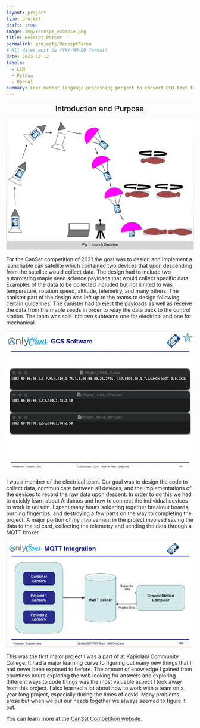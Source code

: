 ```yaml
---
layout: project
type: project
draft: true
image: img/receipt_example.png
title: Receipt Parser
permalink: projects/ReceiptParse
# All dates must be YYYY-MM-DD format!
date: 2023-12-12
labels:
  - LLM
  - Python
  - OpenAI
summary: Four member language processing project to convert OCR text from receipts into JSON objects including vendor and item classifications.
---
```


<div class="text-center">

<img class="rounded" src="../img/overview.png">

<p>For the CanSat competition of 2021 the goal was to design and implement a launchable can satellite which contained two devices that upon descending from the satellite would collect data. The design had to include two autorotating maple seed science payloads that would collect specific data. Examples of the data to be collected included but not limited to was temperature, rotation speed, altitude, telemetry, and many others. The canister part of the design was left up to the teams to design following certain guidelines. The canister had to eject the payloads as well as receive the data from the maple seeds in order to relay the data back to the control station. The team was split into two subteams one for electrical and one for mechanical.</p>

<img class="rounded" src="../img/CSV.png">

<p>I was a member of the electrical team. Our goal was to design the code to collect data, communicate between all devices, and the implementations of the devices to record the raw data upon descent. In order to do this we had to quickly learn about Arduinos and how to connect the individual devices to work in unisom. I spent many hours soldering together breakout boards, burning fingertips, and destroying a few parts on the way to completing the project. A major portion of my involvement in the project involved saving the data to the sd card, collecting the telemetry and sending the data through a MQTT broker.</p>

<img class="rounded" src="../img/MQTT.png">

<p>This was the first major project I was a part of at Kapiolani Community College. It had a major learning curve to figuring out many new things that I had never been exposed to before. The amount of knowledge I gained from countless hours exploring the web looking for answers and exploring different ways to code things was the most valuable aspect I took away from this project. I also learned a lot about how to work with a team on a year long project, especially during the times of covid. Many problems arose but when we put our heads together we always seemed to figure it out.</p>

</div>

You can learn more at the [CanSat Competition website](https://www.cansatcompetition.com).



